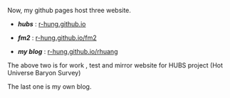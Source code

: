 Now, my github pages host three website.

- ***hubs*** : [r-hung.github.io](https://r-hung.github.io)

- ***fm2*** : [r-hung.github.io/fm2](https://r-hung.github.io/fm2)

- ***my blog*** : [r-hung.github.io/rhuang](https://r-hung.github.io/rhuang)

The above two is for work , test and mirror website for HUBS project (Hot Universe Baryon Survey)

The last one is my own blog.
